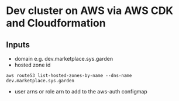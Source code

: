 # Dev cluster on AWS via AWS CDK and Cloudformation

## Inputs

* domain e.g. dev.marketplace.sys.garden
* hosted zone id
```
aws route53 list-hosted-zones-by-name --dns-name dev.marketplace.sys.garden
```
* user arns or role arn to add to the aws-auth configmap